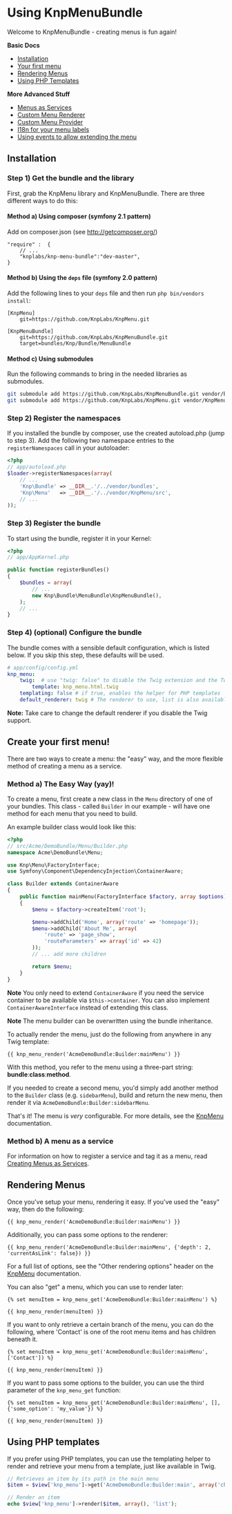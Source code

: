 Using KnpMenuBundle
===================

Welcome to KnpMenuBundle - creating menus is fun again!

**Basic Docs**

* [Installation](#installation)
* [Your first menu](#first-menu)
* [Rendering Menus](#rendering-menus)
* [Using PHP Templates](#php-templates)

**More Advanced Stuff**

* [Menus as Services](menu_service.md)
* [Custom Menu Renderer](custom_renderer.md)
* [Custom Menu Provider](custom_provider.md)
* [I18n for your menu labels](i18n.md)
* [Using events to allow extending the menu](events.md)

<a name="installation"></a>

## Installation

### Step 1) Get the bundle and the library

First, grab the KnpMenu library and KnpMenuBundle. There are three different ways
to do this:


#### Method a) Using composer (symfony 2.1 pattern)

Add on composer.json (see http://getcomposer.org/)

    "require" :  {
        // ...
        "knplabs/knp-menu-bundle":"dev-master",
    }

#### Method b) Using the `deps` file (symfony 2.0 pattern)

Add the following lines to your  `deps` file and then run `php bin/vendors
install`:

```
[KnpMenu]
    git=https://github.com/KnpLabs/KnpMenu.git

[KnpMenuBundle]
    git=https://github.com/KnpLabs/KnpMenuBundle.git
    target=bundles/Knp/Bundle/MenuBundle
```

#### Method c) Using submodules

Run the following commands to bring in the needed libraries as submodules.

```bash
git submodule add https://github.com/KnpLabs/KnpMenuBundle.git vendor/bundles/Knp/Bundle/MenuBundle
git submodule add https://github.com/KnpLabs/KnpMenu.git vendor/KnpMenu
```

### Step 2) Register the namespaces

If you installed the bundle by composer, use the created autoload.php  (jump to step 3).
Add the following two namespace entries to the `registerNamespaces` call
in your autoloader:

``` php
<?php
// app/autoload.php
$loader->registerNamespaces(array(
    // ...
    'Knp\Bundle' => __DIR__.'/../vendor/bundles',
    'Knp\Menu'   => __DIR__.'/../vendor/KnpMenu/src',
    // ...
));
```

### Step 3) Register the bundle

To start using the bundle, register it in your Kernel:

``` php
<?php
// app/AppKernel.php

public function registerBundles()
{
    $bundles = array(
        // ...
        new Knp\Bundle\MenuBundle\KnpMenuBundle(),
    );
    // ...
}
```

### Step 4) (optional) Configure the bundle

The bundle comes with a sensible default configuration, which is listed below.
If you skip this step, these defaults will be used.

```yaml
# app/config/config.yml
knp_menu:
    twig:  # use "twig: false" to disable the Twig extension and the TwigRenderer
        template: knp_menu.html.twig
    templating: false # if true, enables the helper for PHP templates
    default_renderer: twig # The renderer to use, list is also available by default
```

**Note:** Take care to change the default renderer if you disable the Twig support.

<a name="first-menu"></a>

## Create your first menu!

There are two ways to create a menu: the "easy" way, and the more flexible
method of creating a menu as a service.

### Method a) The Easy Way (yay)!

To create a menu, first create a new class in the `Menu` directory of one
of your bundles. This class - called `Builder` in our example - will have
one method for each menu that you need to build.

An example builder class would look like this:

```php
<?php
// src/Acme/DemoBundle/Menu/Builder.php
namespace Acme\DemoBundle\Menu;

use Knp\Menu\FactoryInterface;
use Symfony\Component\DependencyInjection\ContainerAware;

class Builder extends ContainerAware
{
    public function mainMenu(FactoryInterface $factory, array $options)
    {
        $menu = $factory->createItem('root');

        $menu->addChild('Home', array('route' => 'homepage'));
        $menu->addChild('About Me', array(
            'route' => 'page_show',
            'routeParameters' => array('id' => 42)
        ));
        // ... add more children

        return $menu;
    }
}
```

**Note** You only need to extend `ContainerAware` if you need the service
container to be available via `$this->container`. You can also implement
`ContainerAwareInterface` instead of extending this class.

**Note** The menu builder can be overwritten using the bundle inheritance.

To actually render the menu, just do the following from anywhere in any Twig
template:

```jinja
{{ knp_menu_render('AcmeDemoBundle:Builder:mainMenu') }}
```

With this method, you refer to the menu using a three-part string:
**bundle**:**class**:**method**.

If you needed to create a second menu, you'd simply add another method to
the `Builder` class (e.g. `sidebarMenu`), build and return the new menu,
then render it via `AcmeDemoBundle:Builder:sidebarMenu`.

That's it! The menu is *very* configurable. For more details, see the
[KnpMenu](https://github.com/KnpLabs/KnpMenu/blob/master/doc/01-Basic-Menus.markdown)
documentation.

### Method b) A menu as a service

For information on how to register a service and tag it as a menu, read
[Creating Menus as Services](https://github.com/KnpLabs/KnpMenuBundle/blob/master/Resources/doc/menu_service.md).

<a name="rendering-menus"></a>

## Rendering Menus

Once you've setup your menu, rendering it easy. If you've used the "easy"
way, then do the following:

```jinja
{{ knp_menu_render('AcmeDemoBundle:Builder:mainMenu') }}
```

Additionally, you can pass some options to the renderer:

```jinja
{{ knp_menu_render('AcmeDemoBundle:Builder:mainMenu', {'depth': 2, 'currentAsLink': false}) }}
```

For a full list of options, see the "Other rendering options" header on the
[KnpMenu](https://github.com/KnpLabs/KnpMenu/blob/master/doc/01-Basic-Menus.markdown) documentation.

You can also "get" a menu, which you can use to render later:

```jinja
{% set menuItem = knp_menu_get('AcmeDemoBundle:Builder:mainMenu') %}

{{ knp_menu_render(menuItem) }}
```

If you want to only retrieve a certain branch of the menu, you can do the
following, where 'Contact' is one of the root menu items and has children
beneath it.

```jinja
{% set menuItem = knp_menu_get('AcmeDemoBundle:Builder:mainMenu', ['Contact']) %}

{{ knp_menu_render(menuItem) }}
```

If you want to pass some options to the builder, you can use the third parameter
of the `knp_menu_get` function:

```jinja
{% set menuItem = knp_menu_get('AcmeDemoBundle:Builder:mainMenu', [], {'some_option': 'my_value'}) %}

{{ knp_menu_render(menuItem) }}
```

<a name="php-templates"></a>

## Using PHP templates

If you prefer using PHP templates, you can use the templating helper to render
and retrieve your menu from a template, just like available in Twig.

```php
// Retrieves an item by its path in the main menu
$item = $view['knp_menu']->get('AcmeDemoBundle:Builder:main', array('child'));

// Render an item
echo $view['knp_menu']->render($item, array(), 'list');
```
